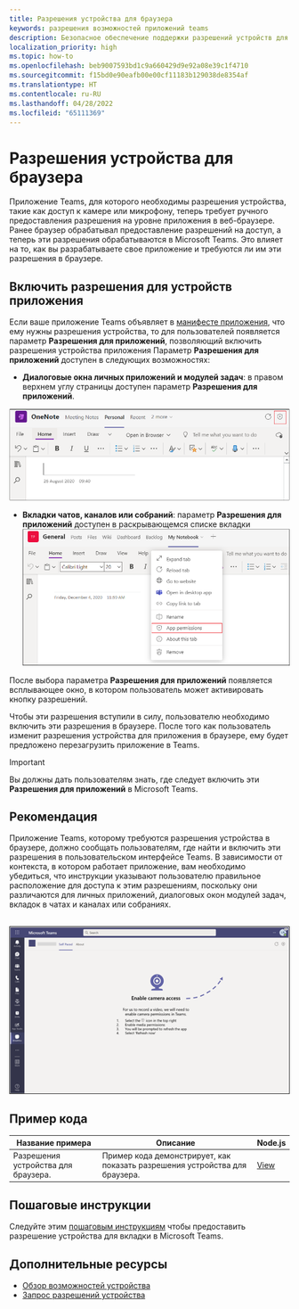 ```yaml
---
title: Разрешения устройства для браузера
keywords: разрешения возможностей приложений teams
description: Безопасное обеспечение поддержки разрешений устройств для приложений в нашем веб-клиенте
localization_priority: high
ms.topic: how-to
ms.openlocfilehash: beb9007593bd1c9a660429d9e92a08e39c1f4710
ms.sourcegitcommit: f15bd0e90eafb00e00cf11183b129038de8354af
ms.translationtype: HT
ms.contentlocale: ru-RU
ms.lasthandoff: 04/28/2022
ms.locfileid: "65111369"
---
```

# <a name="device-permissions-for-the-browser"></a>Разрешения устройства для браузера

Приложение Teams, для которого необходимы разрешения устройства, такие как доступ к камере или микрофону, теперь требует ручного предоставления разрешения на уровне приложения в веб-браузере. Ранее браузер обрабатывал предоставление разрешений на доступ, а теперь эти разрешения обрабатываются в Microsoft Teams. Это влияет на то, как вы разрабатываете свое приложение и требуются ли им эти разрешения в браузере.

## <a name="enable-apps-device-permissions"></a>Включить разрешения для устройств приложения

Если ваше приложение Teams объявляет в [манифесте приложения](native-device-permissions.md#specify-permissions), что ему нужны разрешения устройства, то для пользователей появляется параметр **Разрешения для приложений**, позволяющий включить разрешения устройства приложения Параметр **Разрешения для приложений** доступен в следующих возможностях:

* **Диалоговые окна личных приложений и модулей задач**: в правом верхнем углу страницы доступен параметр **Разрешения для приложений**.
<img src="../../assets/images/tabs/apppermissions.png" alt="App permissions button" width="800"/>

* **Вкладки чатов, каналов или собраний**: параметр **Разрешения для приложений** доступен в раскрывающемся списке вкладки ![Раскрывающийся список разрешений для приложений](../../assets/images/tabs/drop-downapppermissions.png)

После выбора параметра **Разрешения для приложений** появляется всплывающее окно, в котором пользователь может активировать кнопку разрешений.

Чтобы эти разрешения вступили в силу, пользователю необходимо включить эти разрешения в браузере. После того как пользователь изменит разрешения устройства для приложения в браузере, ему будет предложено перезагрузить приложение в Teams.

> [!IMPORTANT]
> Вы должны дать пользователям знать, где следует включить эти **Разрешения для приложений** в Microsoft Teams.

## <a name="recommendation"></a>Рекомендация

Приложение Teams, которому требуются разрешения устройства в браузере, должно сообщать пользователям, где найти и включить эти разрешения в пользовательском интерфейсе Teams. В зависимости от контекста, в котором работает приложение, вам необходимо убедиться, что инструкции указывают пользователю правильное расположение для доступа к этим разрешениям, поскольку они различаются для личных приложений, диалоговых окон модулей задач, вкладок в чатах и ​​каналах или собраниях.

</br>
<img src="../../assets/images/tabs/enable-access.png" alt="Enable camera access" width="800"/>

## <a name="code-sample"></a>Пример кода

|Название примера | Описание | Node.js |
|----------------|-----------------|--------------|
| Разрешения устройства для браузера. | Пример кода демонстрирует, как показать разрешения устройства для браузера. | [View](https://github.com/OfficeDev/Microsoft-Teams-Samples/tree/main/samples/tab-device-permissions/nodejs) |

## <a name="step-by-step-guide"></a>Пошаговые инструкции

Следуйте этим [пошаговым инструкциям](../../sbs-tab-device-permissions.yml) чтобы предоставить разрешение устройства для вкладки в Microsoft Teams.

## <a name="see-also"></a>Дополнительные ресурсы

* [Обзор возможностей устройства](device-capabilities-overview.md)
* [Запрос разрешений устройства](native-device-permissions.md)
